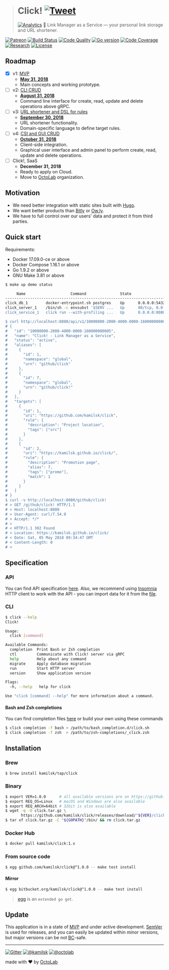 > # Click! [![Tweet](https://img.shields.io/twitter/url/http/shields.io.svg?style=social)](https://twitter.com/intent/tweet?text=Link%20Manager%20as%20a%20Service&url=https://kamilsk.github.io/click/&via=ikamilsk&hashtags=go,service,link-manager,link-storage,link-shortener,url-shortener)
> [![Analytics](https://ga-beacon.appspot.com/UA-109817251-20/click/readme?pixel)](https://kamilsk.github.io/click/)
> 🔗 Link Manager as a Service &mdash; your personal link storage and URL shortener.

[![Patreon](https://img.shields.io/badge/patreon-donate-orange.svg)](https://www.patreon.com/octolab)
[![Build Status](https://travis-ci.org/kamilsk/click.svg?branch=master)](https://travis-ci.org/kamilsk/click)
[![Code Quality](https://scrutinizer-ci.com/g/kamilsk/click/badges/quality-score.png?b=master)](https://scrutinizer-ci.com/g/kamilsk/click/?branch=master)
[![Go version](https://img.shields.io/badge/Go-%3E%3D%201.9.2-green.svg)](https://travis-ci.org/kamilsk/click)
[![Code Coverage](https://scrutinizer-ci.com/g/kamilsk/click/badges/coverage.png?b=master)](https://scrutinizer-ci.com/g/kamilsk/click/?branch=master)
[![Research](https://img.shields.io/badge/research-in%20progress-yellow.svg)](../../tree/research/)
[![License](https://img.shields.io/badge/license-MIT-blue.svg)](LICENSE)

## Roadmap

- [x] v1: [MVP](https://github.com/kamilsk/click/projects/1)
  - [**May 31, 2018**](https://github.com/kamilsk/click/milestone/1)
  - Main concepts and working prototype.
- [ ] v2: [CLI CRUD](https://github.com/kamilsk/click/projects/2)
  - [**August 31, 2018**](https://github.com/kamilsk/click/milestone/2)
  - Command line interface for create, read, update and delete operations above gRPC.
- [ ] v3: [URL shortener and DSL for rules](https://github.com/kamilsk/click/projects/3)
  - [**September 30, 2018**](https://github.com/kamilsk/click/milestone/3)
  - URL shortener functionality.
  - Domain-specific language to define target rules.
- [ ] v4: [CSI and GUI CRUD](https://github.com/kamilsk/click/projects/4)
  - [**October 31, 2018**](https://github.com/kamilsk/click/milestone/4)
  - Client-side integration.
  - Graphical user interface and admin panel to perform create, read, update and delete operations.
- [ ] Click!, SaaS
  - **December 31, 2018**
  - Ready to apply on Cloud.
  - Move to [OctoLab](https://github.com/octolab/) organization.

## Motivation

- We need better integration with static sites built with [Hugo](https://gohugo.io/).
- We want better products than [Bitly](https://bitly.com/) or [Ow.ly](http://ow.ly/).
- We have to full control over our users' data and protect it from third parties.

## Quick start

Requirements:

- Docker 17.09.0-ce or above
- Docker Compose 1.16.1 or above
- Go 1.9.2 or above
- GNU Make 3.81 or above

```bash
$ make up demo status

     Name                    Command               State                                  Ports
-------------------------------------------------------------------------------------------------------------------------------
click_db_1        docker-entrypoint.sh postgres    Up      0.0.0.0:5432->5432/tcp
click_server_1    /bin/sh -c envsubst '$SERV ...   Up      80/tcp, 0.0.0.0:80->8080/tcp
click_service_1   click run --with-profiling ...   Up      0.0.0.0:8080->80/tcp, 0.0.0.0:8090->8090/tcp, 0.0.0.0:8091->8091/tcp

$ curl http://localhost:8080/api/v1/10000000-2000-4000-8000-160000000005
# {
#   "id": "10000000-2000-4000-8000-160000000005",
#   "name": "Click! - Link Manager as a Service",
#   "status": "active",
#   "aliases": [
#     {
#       "id": 1,
#       "namespace": "global",
#       "urn": "github/click"
#     },
#     {
#       "id": 7,
#       "namespace": "global",
#       "urn": "github/click!"
#     }
#   ],
#   "targets": [
#     {
#       "id": 1,
#       "uri": "https://github.com/kamilsk/click",
#       "rule": {
#         "description": "Project location",
#         "tags": ["src"]
#       }
#     },
#     {
#       "id": 2,
#       "uri": "https://kamilsk.github.io/click/",
#       "rule": {
#         "description": "Promotion page",
#         "alias": 7,
#         "tags": ["promo"],
#         "match": 1
#       }
#     }
#   ]
# }
$ curl -v http://localhost:8080/github/click!
# > GET /github/click! HTTP/1.1
# > Host: localhost:8080
# > User-Agent: curl/7.54.0
# > Accept: */*
# >
# < HTTP/1.1 302 Found
# < Location: https://kamilsk.github.io/click/
# < Date: Sat, 05 May 2018 09:34:47 GMT
# < Content-Length: 0
# <
```

## Specification

### API

You can find API specification [here](env/rest.http). Also, we recommend using [Insomnia](https://insomnia.rest)
HTTP client to work with the API - you can import data for it from the [file](env/insomnia.json).

### CLI

```bash
$ click --help
Click!

Usage:
  click [command]

Available Commands:
  completion  Print Bash or Zsh completion
  ctl         Communicate with Click! server via gRPC
  help        Help about any command
  migrate     Apply database migration
  run         Start HTTP server
  version     Show application version

Flags:
  -h, --help   help for click

Use "click [command] --help" for more information about a command.
```

#### Bash and Zsh completions

You can find completion files [here](https://github.com/kamilsk/shared/tree/dotfiles/bash_completion.d) or
build your own using these commands

```bash
$ click completion -f bash > /path/to/bash_completion.d/click.sh
$ click completion -f zsh  > /path/to/zsh-completions/_click.zsh
```

## Installation

### Brew

```bash
$ brew install kamilsk/tap/click
```

### Binary

```bash
$ export VER=1.0.0      # all available versions are on https://github.com/kamilsk/click/releases/
$ export REQ_OS=Linux   # macOS and Windows are also available
$ export REQ_ARCH=64bit # 32bit is also available
$ wget -q -O click.tar.gz \
       https://github.com/kamilsk/click/releases/download/"${VER}/click_${VER}_${REQ_OS}-${REQ_ARCH}".tar.gz
$ tar xf click.tar.gz -C "${GOPATH}"/bin/ && rm click.tar.gz
```

### Docker Hub

```bash
$ docker pull kamilsk/click:1.x
```

### From source code

```bash
$ egg github.com/kamilsk/click@^1.0.0 -- make test install
```

#### Mirror

```bash
$ egg bitbucket.org/kamilsk/click@^1.0.0 -- make test install
```

> [egg](https://github.com/kamilsk/egg) is an `extended go get`.

## Update

This application is in a state of [MVP](https://en.wikipedia.org/wiki/Minimum_viable_product) and under active
development. [SemVer](https://semver.org/) is used for releases, and you can easily be updated within minor versions,
but major versions can be not [BC](https://en.wikipedia.org/wiki/Backward_compatibility)-safe.

---

[![Gitter](https://badges.gitter.im/Join%20Chat.svg)](https://gitter.im/kamilsk/click)
[![@kamilsk](https://img.shields.io/badge/author-%40kamilsk-blue.svg)](https://twitter.com/ikamilsk)
[![@octolab](https://img.shields.io/badge/sponsor-%40octolab-blue.svg)](https://twitter.com/octolab_inc)

made with ❤️ by [OctoLab](https://www.octolab.org/)
